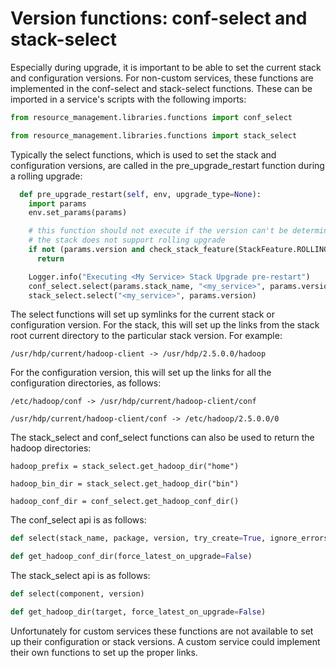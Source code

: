 # Version functions: conf-select and stack-select

Especially during upgrade, it is important to be able to set the current stack and configuration versions. For non-custom services, these functions are implemented in the conf-select and stack-select functions. These can be imported in a service's scripts with the following imports:

```py
from resource_management.libraries.functions import conf_select

from resource_management.libraries.functions import stack_select
```

Typically the select functions, which is used to set the stack and configuration versions, are called in the pre_upgrade_restart function during a rolling upgrade:

```py
  def pre_upgrade_restart(self, env, upgrade_type=None):
    import params
    env.set_params(params)

    # this function should not execute if the version can't be determined or
    # the stack does not support rolling upgrade
    if not (params.version and check_stack_feature(StackFeature.ROLLING_UPGRADE, params.version)):
      return

    Logger.info("Executing <My Service> Stack Upgrade pre-restart")
    conf_select.select(params.stack_name, "<my_service>", params.version)
    stack_select.select("<my_service>", params.version)
```

The select functions will set up symlinks for the current stack or configuration version. For the stack, this will set up the links from the stack root current directory to the particular stack version. For example:

```
/usr/hdp/current/hadoop-client -> /usr/hdp/2.5.0.0/hadoop
```

For the configuration version, this will set up the links for all the configuration directories, as follows:

```
/etc/hadoop/conf -> /usr/hdp/current/hadoop-client/conf

/usr/hdp/current/hadoop-client/conf -> /etc/hadoop/2.5.0.0/0
```

The stack_select and conf_select functions can also be used to return the hadoop directories:

```
hadoop_prefix = stack_select.get_hadoop_dir("home")

hadoop_bin_dir = stack_select.get_hadoop_dir("bin")

hadoop_conf_dir = conf_select.get_hadoop_conf_dir()
```

The conf_select api is as follows:

```py
def select(stack_name, package, version, try_create=True, ignore_errors=False)

def get_hadoop_conf_dir(force_latest_on_upgrade=False)
```

The stack_select api is as follows:
```py
def select(component, version)

def get_hadoop_dir(target, force_latest_on_upgrade=False)
```

Unfortunately for custom services these functions are not available to set up their configuration or stack versions. A custom service could implement their own functions to set up the proper links.
